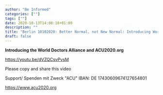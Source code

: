 ```yaml
---
author: "Be Informed"
categories: [""]
tags: [""]
date: 2020-10-13T14:08:18+01:00
description: ""
title: "Berlin 10102020: Better Normal, not New Normal: Introducing World Doctors Alliance"
draft: false
---
```


**Introducing the World Doctors Alliance and ACU2020.org** 

https://youtu.be/dVZQCsvPvsM

Please copy and share this video  

Support/ Spenden mit Zweck "ACU" IBAN: DE 17430609674127654801  

 https://www.acu2020.org